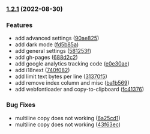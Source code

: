 ### [1.2.1](https://github.com/w3labkr/js-smart-shuffle-words/compare/1.2.0...1.2.1) (2022-08-30)


### Features

* add advanced settings ([90ae825](https://github.com/w3labkr/js-smart-shuffle-words/commit/90ae82570c7c832493f51ed4ca186b35733b23bd))
* add dark mode ([fd5b85a](https://github.com/w3labkr/js-smart-shuffle-words/commit/fd5b85a0271d4c2d56c9735b790a091fc0eadcdf))
* add general settings ([581253f](https://github.com/w3labkr/js-smart-shuffle-words/commit/581253f135389cc2bcd6221b4dc95de1ce92f6a9))
* add gh-pages ([688d2c2](https://github.com/w3labkr/js-smart-shuffle-words/commit/688d2c2589f63b7c7f8aa3af1e55367e2138f3df))
* add google analytics tracking code ([e0e30ae](https://github.com/w3labkr/js-smart-shuffle-words/commit/e0e30ae733284adbf57321ad8cd09bac4a01a6d2))
* add i18next ([740f082](https://github.com/w3labkr/js-smart-shuffle-words/commit/740f082dd59258a1b5edf8082cd1df4acf798a45))
* add limit text bytes per line ([31370f5](https://github.com/w3labkr/js-smart-shuffle-words/commit/31370f526773347f65c12c4c898803c15bc2d48f))
* add remove index column and misc ([ba1b569](https://github.com/w3labkr/js-smart-shuffle-words/commit/ba1b5691f10a35a61fb747d0019c814ff66d5650))
* add webfontloader and copy-to-clipboard ([fc41376](https://github.com/w3labkr/js-smart-shuffle-words/commit/fc41376c6842870c39addc890debb7a7de33aeef))


### Bug Fixes

* multiline copy does not working ([6a25cd1](https://github.com/w3labkr/js-smart-shuffle-words/commit/6a25cd11487e76ea0b1a245040c9bf356a288bd4))
* multiline copy does not working ([43f63ec](https://github.com/w3labkr/js-smart-shuffle-words/commit/43f63ec746d3a4ce9d3caab932480058d5ff3484))

